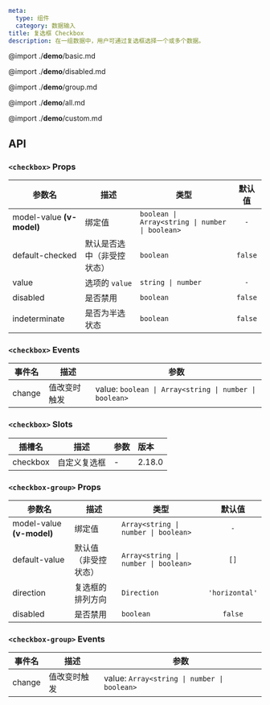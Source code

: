 ```yaml
meta:
  type: 组件
  category: 数据输入
title: 复选框 Checkbox
description: 在一组数据中，用户可通过复选框选择一个或多个数据。
```

@import ./__demo__/basic.md

@import ./__demo__/disabled.md

@import ./__demo__/group.md

@import ./__demo__/all.md

@import ./__demo__/custom.md

## API


### `<checkbox>` Props

|参数名|描述|类型|默认值|
|---|---|---|:---:|
|model-value **(v-model)**|绑定值|`boolean \| Array<string \| number \| boolean>`|`-`|
|default-checked|默认是否选中（非受控状态）|`boolean`|`false`|
|value|选项的 `value`|`string \| number`|`-`|
|disabled|是否禁用|`boolean`|`false`|
|indeterminate|是否为半选状态|`boolean`|`false`|
### `<checkbox>` Events

|事件名|描述|参数|
|---|---|---|
|change|值改变时触发|value: `boolean \| Array<string \| number \| boolean>`|
### `<checkbox>` Slots

|插槽名|描述|参数|版本|
|---|:---:|---|:---|
|checkbox|自定义复选框|-|2.18.0|




### `<checkbox-group>` Props

|参数名|描述|类型|默认值|
|---|---|---|:---:|
|model-value **(v-model)**|绑定值|`Array<string \| number \| boolean>`|`-`|
|default-value|默认值（非受控状态）|`Array<string \| number \| boolean>`|`[]`|
|direction|复选框的排列方向|`Direction`|`'horizontal'`|
|disabled|是否禁用|`boolean`|`false`|
### `<checkbox-group>` Events

|事件名|描述|参数|
|---|---|---|
|change|值改变时触发|value: `Array<string \| number \| boolean>`|


